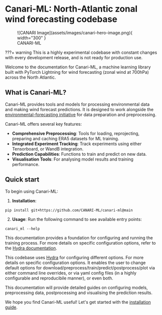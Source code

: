 # Canari-ML: North-Atlantic zonal wind forecasting codebase

<figure markdown="span">
  ![CANARI Image](assets/images/canari-hero-image.png){ width="300" }
  <figcaption>CANARI-ML</figcaption>
</figure>

???+ warning
    This is a highly experimental codebase with constant changes with every development release, and is not ready for production use.

Welcome to the documentation for Canari-ML, a machine learning library built with PyTorch Lightning for wind forecasting (zonal wind at 700hPa) across the North Atlantic.

## What is Canari-ML?

Canari-ML provides tools and models for processing environmental data and making wind forecast predictions. It is designed to work alongside the [environmental-forecasting initiative](http://github.com/environmental-forecasting/) for data preparation and preprocessing.

Canari-ML offers several key features:

- **Comprehensive Preprocessing**: Tools for loading, reprojecting, preparing and caching ERA5 datasets for ML training.
- **Integrated Experiment Tracking**: Track experiments using either Tensorboard, or WandB integration.
- **Prediction Capabilities**: Functions to train and predict on new data.
- **Visualisation Tools**: For analysing model results and training performance.

## Quick start

To begin using Canari-ML:

1. **Installation**:

``` console
pip install git+https://github.com/CANARI-ML/canari-ml@main
```

2. **Usage**:
Run the following command to see available entry points:

``` console
canari_ml --help
```


This documentation provides a foundation for configuring and running the training process. For more details on specific configuration options, refer to the [Hydra documentation](https://hydra.cc/docs/).

This codebase uses [Hydra](https://hydra.cc/docs/intro/) for configuring different options. For more details on specific configuration options. It enables the user to change default options for download/preprocess/train/predict/postprocess/plot via either command line overrides, or via yaml config files (in a highly configurable and reproducibile manner), or even both.

This documentation will provide detailed guides on configuring models, preprocessing data, postprocessing and visualising the prediction results.

We hope you find Canari-ML useful! Let's get started with the [installation guide](installation.md).
